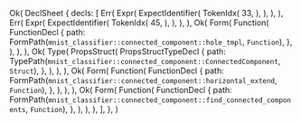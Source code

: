 Ok(
    DeclSheet {
        decls: [
            Err(
                Expr(
                    ExpectIdentifier(
                        TokenIdx(
                            33,
                        ),
                    ),
                ),
            ),
            Err(
                Expr(
                    ExpectIdentifier(
                        TokenIdx(
                            45,
                        ),
                    ),
                ),
            ),
            Ok(
                Form(
                    Function(
                        FunctionDecl {
                            path: FormPath(`mnist_classifier::connected_component::hole_tmpl`, `Function`),
                        },
                    ),
                ),
            ),
            Ok(
                Type(
                    PropsStruct(
                        PropsStructTypeDecl {
                            path: TypePath(`mnist_classifier::connected_component::ConnectedComponent`, `Struct`),
                        },
                    ),
                ),
            ),
            Ok(
                Form(
                    Function(
                        FunctionDecl {
                            path: FormPath(`mnist_classifier::connected_component::horizontal_extend`, `Function`),
                        },
                    ),
                ),
            ),
            Ok(
                Form(
                    Function(
                        FunctionDecl {
                            path: FormPath(`mnist_classifier::connected_component::find_connected_components`, `Function`),
                        },
                    ),
                ),
            ),
        ],
    },
)